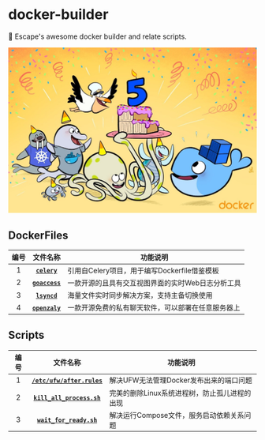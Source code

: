 # docker-builder

🐚 Escape's awesome docker builder and relate scripts.

![docker](./images/awesome-docker.jpg)

## DockerFiles

| 编号 | 文件名称 | 功能说明 |
| :-----: | :-----: | ----- |
| 1 | [**`celery`**](https://github.com/EscapeLife/awesome-builder/tree/master/DockerFiles/celery) | 引用自Celery项目，用于编写Dockerfile借鉴模板 |
| 2 | [**`goaccess`**](https://github.com/EscapeLife/awesome-builder/tree/master/DockerFiles/goaccess) | 一款开源的且具有交互视图界面的实时Web日志分析工具 |
| 3 | [**`lsyncd`**](https://github.com/EscapeLife/awesome-builder/tree/master/DockerFiles/lsyncd) | 海量文件实时同步解决方案，支持主备切换使用 |
| 4 | [**`openzaly`**](https://github.com/EscapeLife/awesome-builder/tree/master/DockerFiles/openzaly) | 一款开源免费的私有聊天软件，可以部署在任意服务器上 |

## Scripts

| 编号 | 文件名称 | 功能说明 |
| :-----: | :-----: | ----- |
| 1 | [**`/etc/ufw/after.rules`**](https://github.com/EscapeLife/awesome-builder/blob/master/Scripts/after.rules) | 解决UFW无法管理Docker发布出来的端口问题 |
| 2 | [**`kill_all_process.sh`**](https://github.com/EscapeLife/awesome-builder/blob/master/Scripts/kill_all_process.sh) | 完美的删除Linux系统进程树，防止孤儿进程的出现 |
| 3 | [**`wait_for_ready.sh`**](https://github.com/EscapeLife/awesome-builder/blob/master/Scripts/wait_for_ready.sh) | 解决运行Compose文件，服务启动依赖关系问题 |
